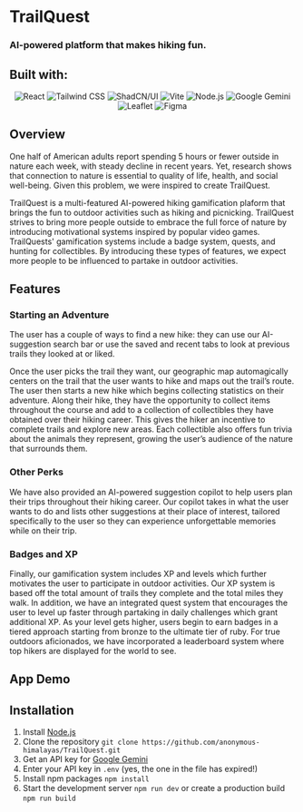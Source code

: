 # TrailQuest
### AI-powered platform that makes hiking fun.

## Built with:
<div align="center">
  <img src=https://img.shields.io/badge/react-%2320232a.svg?style=for-the-badge&logo=react&logoColor=%2361DAFB alt="React">
  <img src=https://img.shields.io/badge/tailwind%20css-%2338B2AC.svg?style=for-the-badge&logo=tailwind-css&logoColor=white alt="Tailwind CSS">
  <img src=https://img.shields.io/badge/shadcn%2Fui-000000?style=for-the-badge&logo=shadcnui&logoColor=white alt="ShadCN/UI">
  <img src=https://img.shields.io/badge/vite-%23646CFF.svg?style=for-the-badge&logo=vite&logoColor=white alt="Vite">
  <img src=https://img.shields.io/badge/node.js-6DA55F?style=for-the-badge&logo=node.js&logoColor=white alt="Node.js">
  <img src=https://img.shields.io/badge/Google%20Gemini-886FBF?style=for-the-badge&logo=googlebard&logoColor=fff alt="Google Gemini">
  <img src=https://img.shields.io/badge/Leaflet-199900?style=for-the-badge&logo=Leaflet&logoColor=white alt="Leaflet">
  <img src=https://img.shields.io/badge/figma-%23F24E1E.svg?style=for-the-badge&logo=figma&logoColor=white alt="Figma">
</div>

## Overview
One half of American adults report spending 5 hours or fewer outside in nature each week, with steady decline in recent years. Yet, research shows that connection to nature is essential to quality of life, health, and social well-being. Given this problem, we were inspired to create TrailQuest.

TrailQuest is a multi-featured AI-powered hiking gamification plaform that brings the fun to outdoor activities such as hiking and picnicking. TrailQuest strives to bring more people outside to embrace the full force of nature by introducing motivational systems inspired by popular video games. TrailQuests' gamification systems include a badge system, quests, and hunting for collectibles. By introducing these types of features, we expect more people to be influenced to partake in outdoor activities.

## Features
### Starting an Adventure
The user has a couple of ways to find a new hike: they can use our AI-suggestion search bar or use the saved and recent tabs to look at previous trails they looked at or liked.

Once the user picks the trail they want, our geographic map automagically centers on the trail that the user wants to hike and maps out the trail’s route. The user then starts a new hike which begins collecting statistics on their adventure. Along their hike, they have the opportunity to collect items throughout the course and add to a collection of collectibles they have obtained over their hiking career. This gives the hiker an incentive to complete trails and explore new areas. Each collectible also offers fun trivia about the animals they represent, growing the user’s audience of the nature that surrounds them.

### Other Perks
We have also provided an AI-powered suggestion copilot to help users plan their trips throughout their hiking career. Our copilot takes in what the user wants to do and lists other suggestions at their place of interest, tailored specifically to the user so they can experience unforgettable memories while on their trip.

### Badges and XP
Finally, our gamification system includes XP and levels which further motivates the user to participate in outdoor activities. Our XP system is based off the total amount of trails they complete and the total miles they walk. In addition, we have an integrated quest system that encourages the user to level up faster through partaking in daily challenges which grant additional XP. As your level gets higher, users begin to earn badges in a tiered approach starting from bronze to the ultimate tier of ruby. For true outdoors aficionados, we have incorporated a leaderboard system where top hikers are displayed for the world to see.

## App Demo

## Installation
1. Install [Node.js](https://nodejs.org)
2. Clone the repository `git clone https://github.com/anonymous-himalayas/TrailQuest.git`
3. Get an API key for [Google Gemini](https://ai.google.dev/tutorials/get_started_web#set-up-project)
4. Enter your API key in `.env` (yes, the one in the file has expired!)
6. Install npm packages `npm install`
7. Start the development server `npm run dev` or create a production build `npm run build`
